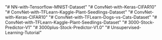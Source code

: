"# NN-with-Tensorflow-MNIST-Dataset" 
"# ConvNet-with-Keras-CIFAR10" 
"# ConvNet-with-TFLearn-Kaggle-Plant-Seedlings-Dataset" 
"# ConvNet-with-Keras-CIFAR10" 
"# ConvNet-with-TFLearn-Dogs-vs-Cats-Dataset" 
"# ConvNet-with-TFLearn-Kaggle-Plant-Seedlings-Dataset" 
"# 3000-Stock-Predictor-V1" 
"# 3000plus-Stock-Predictor-V1.0" 
"# Unsupervised-Learning-Tutorial" 
